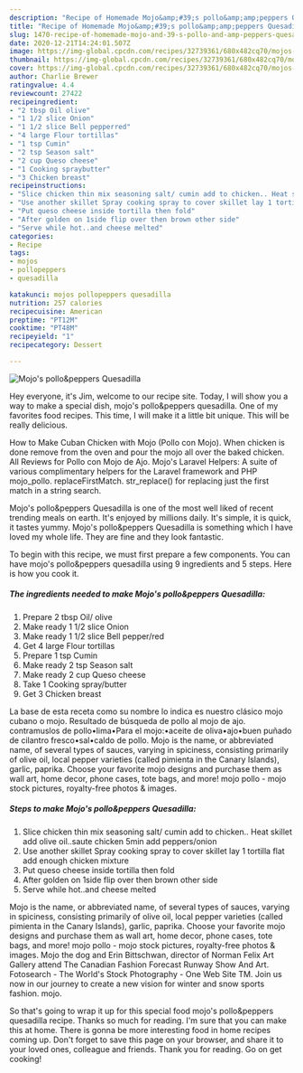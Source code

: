 ```yaml
---
description: "Recipe of Homemade Mojo&amp;#39;s pollo&amp;amp;peppers Quesadilla"
title: "Recipe of Homemade Mojo&amp;#39;s pollo&amp;amp;peppers Quesadilla"
slug: 1470-recipe-of-homemade-mojo-and-39-s-pollo-and-amp-peppers-quesadilla
date: 2020-12-21T14:24:01.507Z
image: https://img-global.cpcdn.com/recipes/32739361/680x482cq70/mojos-pollopeppers-quesadilla-recipe-main-photo.jpg
thumbnail: https://img-global.cpcdn.com/recipes/32739361/680x482cq70/mojos-pollopeppers-quesadilla-recipe-main-photo.jpg
cover: https://img-global.cpcdn.com/recipes/32739361/680x482cq70/mojos-pollopeppers-quesadilla-recipe-main-photo.jpg
author: Charlie Brewer
ratingvalue: 4.4
reviewcount: 27422
recipeingredient:
- "2 tbsp Oil olive"
- "1 1/2 slice Onion"
- "1 1/2 slice Bell pepperred"
- "4 large Flour tortillas"
- "1 tsp Cumin"
- "2 tsp Season salt"
- "2 cup Queso cheese"
- "1 Cooking spraybutter"
- "3 Chicken breast"
recipeinstructions:
- "Slice chicken thin mix seasoning salt/ cumin add to chicken.. Heat skillet add olive oil..saute chicken 5min add peppers/onion"
- "Use another skillet Spray cooking spray to cover skillet lay 1 tortilla flat add enough chicken mixture"
- "Put queso cheese inside tortilla then fold"
- "After golden on 1side flip over then brown other side"
- "Serve while hot..and cheese melted"
categories:
- Recipe
tags:
- mojos
- pollopeppers
- quesadilla

katakunci: mojos pollopeppers quesadilla 
nutrition: 257 calories
recipecuisine: American
preptime: "PT12M"
cooktime: "PT48M"
recipeyield: "1"
recipecategory: Dessert

---
```



![Mojo&#39;s pollo&amp;peppers Quesadilla](https://img-global.cpcdn.com/recipes/32739361/680x482cq70/mojos-pollopeppers-quesadilla-recipe-main-photo.jpg)

Hey everyone, it's Jim, welcome to our recipe site. Today, I will show you a way to make a special dish, mojo&#39;s pollo&amp;peppers quesadilla. One of my favorites food recipes. This time, I will make it a little bit unique. This will be really delicious.

How to Make Cuban Chicken with Mojo (Pollo con Mojo). When chicken is done remove from the oven and pour the mojo all over the baked chicken. All Reviews for Pollo con Mojo de Ajo. Mojo&#39;s Laravel Helpers: A suite of various complimentary helpers for the Laravel framework and PHP mojo_pollo. replaceFirstMatch. str_replace() for replacing just the first match in a string search.

Mojo&#39;s pollo&amp;peppers Quesadilla is one of the most well liked of recent trending meals on earth. It's enjoyed by millions daily. It's simple, it is quick, it tastes yummy. Mojo&#39;s pollo&amp;peppers Quesadilla is something which I have loved my whole life. They are fine and they look fantastic.


To begin with this recipe, we must first prepare a few components. You can have mojo&#39;s pollo&amp;peppers quesadilla using 9 ingredients and 5 steps. Here is how you cook it.

<!--inarticleads1-->

##### The ingredients needed to make Mojo&#39;s pollo&amp;peppers Quesadilla:

1. Prepare 2 tbsp Oil/ olive
1. Make ready 1 1/2 slice Onion
1. Make ready 1 1/2 slice Bell pepper/red
1. Get 4 large Flour tortillas
1. Prepare 1 tsp Cumin
1. Make ready 2 tsp Season salt
1. Make ready 2 cup Queso cheese
1. Take 1 Cooking spray/butter
1. Get 3 Chicken breast


La base de esta receta como su nombre lo indica es nuestro clásico mojo cubano o mojo. Resultado de búsqueda de pollo al mojo de ajo. contramuslos de pollo•lima•Para el mojo:•aceite de oliva•ajo•buen puñado de cilantro fresco•sal•caldo de pollo. Mojo is the name, or abbreviated name, of several types of sauces, varying in spiciness, consisting primarily of olive oil, local pepper varieties (called pimienta in the Canary Islands), garlic, paprika. Choose your favorite mojo designs and purchase them as wall art, home decor, phone cases, tote bags, and more! mojo pollo - mojo stock pictures, royalty-free photos &amp; images. 

<!--inarticleads2-->

##### Steps to make Mojo&#39;s pollo&amp;peppers Quesadilla:

1. Slice chicken thin mix seasoning salt/ cumin add to chicken.. Heat skillet add olive oil..saute chicken 5min add peppers/onion
1. Use another skillet Spray cooking spray to cover skillet lay 1 tortilla flat add enough chicken mixture
1. Put queso cheese inside tortilla then fold
1. After golden on 1side flip over then brown other side
1. Serve while hot..and cheese melted


Mojo is the name, or abbreviated name, of several types of sauces, varying in spiciness, consisting primarily of olive oil, local pepper varieties (called pimienta in the Canary Islands), garlic, paprika. Choose your favorite mojo designs and purchase them as wall art, home decor, phone cases, tote bags, and more! mojo pollo - mojo stock pictures, royalty-free photos &amp; images. Mojo the dog and Erin Bittschwan, director of Norman Felix Art Gallery attend The Canadian Fashion Forecast Runway Show And Art. Fotosearch - The World&#39;s Stock Photography - One Web Site TM. Join us now in our journey to create a new vision for winter and snow sports fashion. mojo. 

So that's going to wrap it up for this special food mojo&#39;s pollo&amp;peppers quesadilla recipe. Thanks so much for reading. I'm sure that you can make this at home. There is gonna be more interesting food in home recipes coming up. Don't forget to save this page on your browser, and share it to your loved ones, colleague and friends. Thank you for reading. Go on get cooking!
